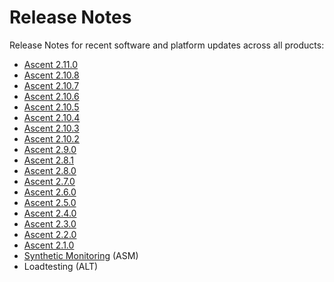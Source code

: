 # Release Notes

Release Notes for recent software and platform updates across all products:

* [Ascent 2.11.0](ascent-2.11.0.md)
* [Ascent 2.10.8](ascent-2.10.8.md)
* [Ascent 2.10.7](ascent-2.10.6.md)
* [Ascent 2.10.6](ascent-2.10.6-1.md)
* [Ascent 2.10.5](ascent-2.10.5.md)
* [Ascent 2.10.4](ascent-2.10.4.md)
* [Ascent 2.10.3](ascent-2.10.3.md)
* [Ascent 2.10.2](ascent-2.10.2.md)
* [Ascent 2.9.0](ascent-2.9.0.md)
* [Ascent 2.8.1](ascent-2.8.1.md)
* [Ascent 2.8.0](ascent-2.8.0.md)
* [Ascent 2.7.0](ascent-2.7.0.md)
* [Ascent 2.6.0](ascent-2.6.0.md)
* [Ascent 2.5.0](ascent-2.5.0.md)
* [Ascent 2.4.0](ascent-2.4.0.md)
* [Ascent 2.3.0](ascent-2.3.0.md)
* [Ascent 2.2.0](load-test.md)
* [Ascent 2.1.0](ascent-2.1.0/)
* [Synthetic Monitoring](ascent-2.1.0/synthetic-monitoring.md) (ASM)
* Loadtesting (ALT)
